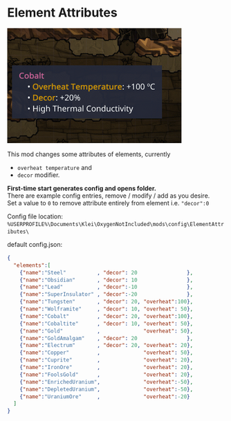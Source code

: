 # Element Attributes

![some examples](ElementAttributes.gif "some examples")

This mod changes some attributes of elements, currently
- `overheat temperature` and
- `decor` modifier.

**First-time start generates config and opens folder.**  
There are example config entries, remove / modify / add as you desire.  
Set a value to `0` to remove attribute entirely from element i.e. `"decor":0`

Config file location:  
`%USERPROFILE%\Documents\Klei\OxygenNotIncluded\mods\config\ElementAttributes\`

default config.json:
```json
{
  "elements":[
    {"name":"Steel"          , "decor": 20                },
    {"name":"Obsidian"       , "decor": 10                },
    {"name":"Lead"           , "decor":-10                },
    {"name":"SuperInsulator" , "decor":-20                },
    {"name":"Tungsten"       , "decor": 20, "overheat":100},
    {"name":"Wolframite"     , "decor": 10, "overheat": 50},
    {"name":"Cobalt"         , "decor": 20, "overheat":100},
    {"name":"Cobaltite"      , "decor": 10, "overheat": 50},
    {"name":"Gold"           ,              "overheat": 50},
    {"name":"GoldAmalgam"    , "decor": 20                },
    {"name":"Electrum"       , "decor": 20, "overheat": 20},
    {"name":"Copper"         ,              "overheat": 50},
    {"name":"Cuprite"        ,              "overheat": 20},
    {"name":"IronOre"        ,              "overheat": 20},
    {"name":"FoolsGold"      ,              "overheat": 20},
    {"name":"EnrichedUranium",              "overheat":-50},
    {"name":"DepletedUranium",              "overheat":-50},
    {"name":"UraniumOre"     ,              "overheat":-20}
  ]
}
```
